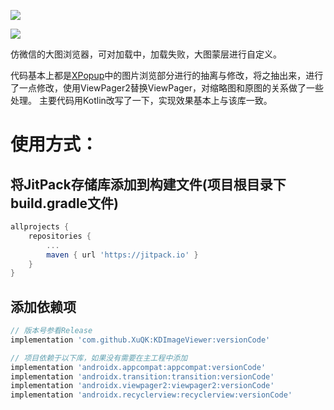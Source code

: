 [![](https://jitpack.io/v/XuQK/KDImageViewer.svg)](https://jitpack.io/#XuQK/KDImageViewer)

![](demo.gif)

仿微信的大图浏览器，可对加载中，加载失败，大图蒙层进行自定义。

代码基本上都是[XPopup](https://github.com/li-xiaojun/XPopup)中的图片浏览部分进行的抽离与修改，将之抽出来，进行了一点修改，使用ViewPager2替换ViewPager，对缩略图和原图的关系做了一些处理。
主要代码用Kotlin改写了一下，实现效果基本上与该库一致。

# 使用方式：

## 将JitPack存储库添加到构建文件(项目根目录下build.gradle文件)

```gradle
allprojects {
    repositories {
        ...
        maven { url 'https://jitpack.io' }
    }
}
```

## 添加依赖项

```gradle
// 版本号参看Release
implementation 'com.github.XuQK:KDImageViewer:versionCode'

// 项目依赖于以下库，如果没有需要在主工程中添加
implementation 'androidx.appcompat:appcompat:versionCode'
implementation 'androidx.transition:transition:versionCode'
implementation 'androidx.viewpager2:viewpager2:versionCode'
implementation 'androidx.recyclerview:recyclerview:versionCode'
```
